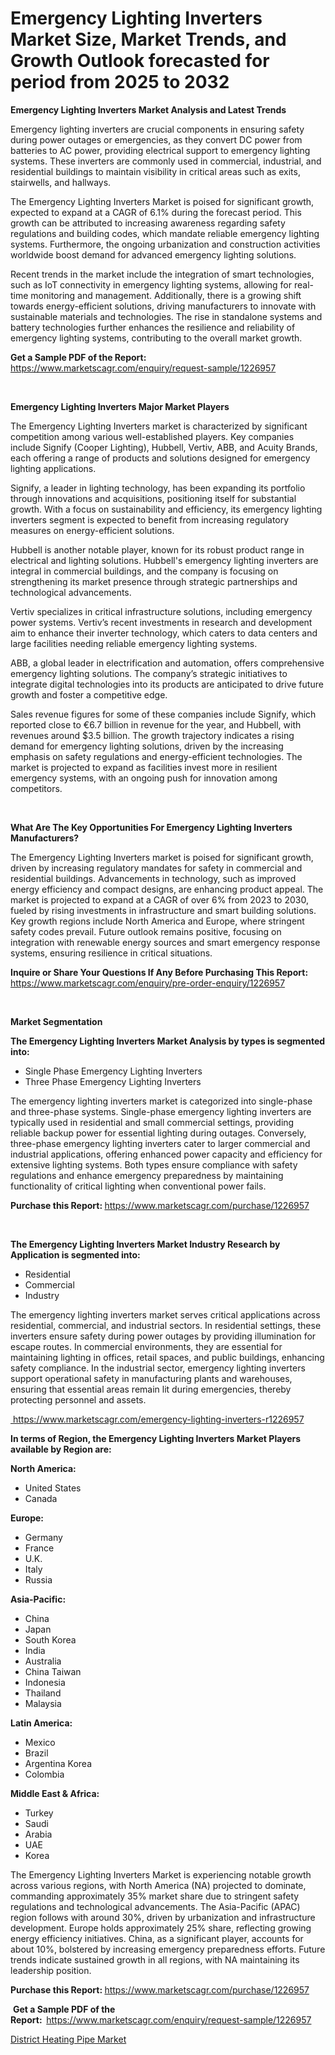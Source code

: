 <p><h1>Emergency Lighting Inverters Market Size, Market Trends, and Growth Outlook forecasted for period from 2025 to 2032</h1></p><p><strong>Emergency Lighting Inverters Market Analysis and Latest Trends</strong></p>
<p><p>Emergency lighting inverters are crucial components in ensuring safety during power outages or emergencies, as they convert DC power from batteries to AC power, providing electrical support to emergency lighting systems. These inverters are commonly used in commercial, industrial, and residential buildings to maintain visibility in critical areas such as exits, stairwells, and hallways.</p><p>The Emergency Lighting Inverters Market is poised for significant growth, expected to expand at a CAGR of 6.1% during the forecast period. This growth can be attributed to increasing awareness regarding safety regulations and building codes, which mandate reliable emergency lighting systems. Furthermore, the ongoing urbanization and construction activities worldwide boost demand for advanced emergency lighting solutions. </p><p>Recent trends in the market include the integration of smart technologies, such as IoT connectivity in emergency lighting systems, allowing for real-time monitoring and management. Additionally, there is a growing shift towards energy-efficient solutions, driving manufacturers to innovate with sustainable materials and technologies. The rise in standalone systems and battery technologies further enhances the resilience and reliability of emergency lighting systems, contributing to the overall market growth.</p></p>
<p><strong>Get a Sample PDF of the Report:&nbsp;</strong> <a href="https://www.marketscagr.com/enquiry/request-sample/1226957?utm_campaign=2304&utm_medium=2&utm_source=Github&utm_content=ia&utm_term=07042025&utm_id=emergency-lighting-inverters">https://www.marketscagr.com/enquiry/request-sample/1226957</a></p>
<p>&nbsp;</p>
<p><strong>Emergency Lighting Inverters Major Market Players</strong></p>
<p><p>The Emergency Lighting Inverters market is characterized by significant competition among various well-established players. Key companies include Signify (Cooper Lighting), Hubbell, Vertiv, ABB, and Acuity Brands, each offering a range of products and solutions designed for emergency lighting applications.</p><p>Signify, a leader in lighting technology, has been expanding its portfolio through innovations and acquisitions, positioning itself for substantial growth. With a focus on sustainability and efficiency, its emergency lighting inverters segment is expected to benefit from increasing regulatory measures on energy-efficient solutions.</p><p>Hubbell is another notable player, known for its robust product range in electrical and lighting solutions. Hubbell's emergency lighting inverters are integral in commercial buildings, and the company is focusing on strengthening its market presence through strategic partnerships and technological advancements.</p><p>Vertiv specializes in critical infrastructure solutions, including emergency power systems. Vertiv’s recent investments in research and development aim to enhance their inverter technology, which caters to data centers and large facilities needing reliable emergency lighting systems.</p><p>ABB, a global leader in electrification and automation, offers comprehensive emergency lighting solutions. The company’s strategic initiatives to integrate digital technologies into its products are anticipated to drive future growth and foster a competitive edge.</p><p>Sales revenue figures for some of these companies include Signify, which reported close to €6.7 billion in revenue for the year, and Hubbell, with revenues around $3.5 billion. The growth trajectory indicates a rising demand for emergency lighting solutions, driven by the increasing emphasis on safety regulations and energy-efficient technologies. The market is projected to expand as facilities invest more in resilient emergency systems, with an ongoing push for innovation among competitors.</p></p>
<p>&nbsp;</p>
<p><strong>What Are The Key Opportunities For Emergency Lighting Inverters Manufacturers?</strong></p>
<p><p>The Emergency Lighting Inverters market is poised for significant growth, driven by increasing regulatory mandates for safety in commercial and residential buildings. Advancements in technology, such as improved energy efficiency and compact designs, are enhancing product appeal. The market is projected to expand at a CAGR of over 6% from 2023 to 2030, fueled by rising investments in infrastructure and smart building solutions. Key growth regions include North America and Europe, where stringent safety codes prevail. Future outlook remains positive, focusing on integration with renewable energy sources and smart emergency response systems, ensuring resilience in critical situations.</p></p>
<p><strong>Inquire or Share Your Questions If Any Before Purchasing This Report:</strong> <a href="https://www.marketscagr.com/enquiry/pre-order-enquiry/1226957?utm_campaign=2304&utm_medium=2&utm_source=Github&utm_content=ia&utm_term=07042025&utm_id=emergency-lighting-inverters">https://www.marketscagr.com/enquiry/pre-order-enquiry/1226957</a></p>
<p>&nbsp;</p>
<p><strong>Market Segmentation</strong></p>
<p><strong>The Emergency Lighting Inverters Market Analysis by types is segmented into:</strong></p>
<p><ul><li>Single Phase Emergency Lighting Inverters</li><li>Three Phase Emergency Lighting Inverters</li></ul></p>
<p><p>The emergency lighting inverters market is categorized into single-phase and three-phase systems. Single-phase emergency lighting inverters are typically used in residential and small commercial settings, providing reliable backup power for essential lighting during outages. Conversely, three-phase emergency lighting inverters cater to larger commercial and industrial applications, offering enhanced power capacity and efficiency for extensive lighting systems. Both types ensure compliance with safety regulations and enhance emergency preparedness by maintaining functionality of critical lighting when conventional power fails.</p></p>
<p><strong>Purchase this Report:&nbsp;</strong><a href="https://www.marketscagr.com/purchase/1226957?utm_campaign=2304&utm_medium=2&utm_source=Github&utm_content=ia&utm_term=07042025&utm_id=emergency-lighting-inverters">https://www.marketscagr.com/purchase/1226957</a></p>
<p>&nbsp;</p>
<p><strong>The Emergency Lighting Inverters Market Industry Research by Application is segmented into:</strong></p>
<p><ul><li>Residential</li><li>Commercial</li><li>Industry</li></ul></p>
<p><p>The emergency lighting inverters market serves critical applications across residential, commercial, and industrial sectors. In residential settings, these inverters ensure safety during power outages by providing illumination for escape routes. In commercial environments, they are essential for maintaining lighting in offices, retail spaces, and public buildings, enhancing safety compliance. In the industrial sector, emergency lighting inverters support operational safety in manufacturing plants and warehouses, ensuring that essential areas remain lit during emergencies, thereby protecting personnel and assets.</p></p>
<p><a href="https://www.marketscagr.com/emergency-lighting-inverters-r1226957?utm_campaign=2304&utm_medium=2&utm_source=Github&utm_content=ia&utm_term=07042025&utm_id=emergency-lighting-inverters">&nbsp;https://www.marketscagr.com/emergency-lighting-inverters-r1226957</a></p>
<p><strong>In terms of Region, the Emergency Lighting Inverters Market Players available by Region are:</strong></p>
<p>
    <p> <strong> North America: </strong>
        <ul>
            <li>United States</li>
            <li>Canada</li>
        </ul>
        </p> 
    <p> <strong> Europe: </strong>
        <ul>
            <li>Germany</li>
            <li>France</li>
            <li>U.K.</li>
            <li>Italy</li>
            <li>Russia</li>
        </ul>
        </p> 
    <p> <strong> Asia-Pacific: </strong>
        <ul>
            <li>China</li>
            <li>Japan</li>
            <li>South Korea</li>
            <li>India</li>
            <li>Australia</li>
            <li>China Taiwan</li>
            <li>Indonesia</li>
            <li>Thailand</li>
            <li>Malaysia</li>
        </ul>
        </p> 
    <p> <strong> Latin America: </strong>
        <ul>
            <li>Mexico</li>
            <li>Brazil</li>
            <li>Argentina Korea</li>
            <li>Colombia</li>
        </ul>
        </p> 
    <p> <strong> Middle East & Africa: </strong>
        <ul>
            <li>Turkey</li>
            <li>Saudi</li>
            <li>Arabia</li>
            <li>UAE</li>
            <li>Korea</li>
        </ul>
    </p>
    </p>
<p><p>The Emergency Lighting Inverters Market is experiencing notable growth across various regions, with North America (NA) projected to dominate, commanding approximately 35% market share due to stringent safety regulations and technological advancements. The Asia-Pacific (APAC) region follows with around 30%, driven by urbanization and infrastructure development. Europe holds approximately 25% share, reflecting growing energy efficiency initiatives. China, as a significant player, accounts for about 10%, bolstered by increasing emergency preparedness efforts. Future trends indicate sustained growth in all regions, with NA maintaining its leadership position.</p></p>
<p><strong>Purchase this Report: </strong><a href="https://www.marketscagr.com/purchase/1226957?utm_campaign=2304&utm_medium=2&utm_source=Github&utm_content=ia&utm_term=07042025&utm_id=emergency-lighting-inverters">https://www.marketscagr.com/purchase/1226957</a></p>
<p>&nbsp;<strong>Get a Sample PDF of the Report:&nbsp;&nbsp;</strong><a href="https://www.marketscagr.com/enquiry/request-sample/1226957?utm_campaign=2304&utm_medium=2&utm_source=Github&utm_content=ia&utm_term=07042025&utm_id=emergency-lighting-inverters">https://www.marketscagr.com/enquiry/request-sample/1226957</a></p>
<p><strong></strong></p>
<p><p><a href="https://github.com/ilonaenterline65/Market-Research-Report-List-1/blob/main/district-heating-pipe-market.md?utm_campaign=2304&utm_medium=2&utm_source=Github&utm_content=ia&utm_term=07042025&utm_id=emergency-lighting-inverters">District Heating Pipe Market</a></p></p>